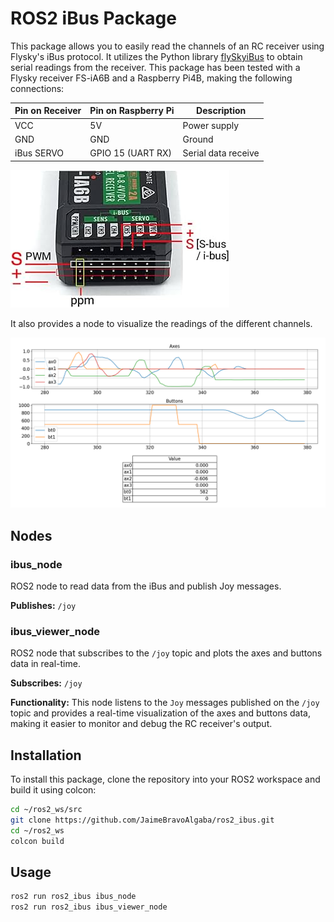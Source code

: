 # ROS2 iBus Package
This package allows you to easily read the channels of an RC receiver using Flysky's iBus protocol. It utilizes the Python library [flySkyiBus](https://pypi.org/project/flySkyiBus) to obtain serial readings from the receiver. This package has been tested with a Flysky receiver FS-iA6B and a Raspberry Pi4B, making the following connections:

| Pin on Receiver | Pin on Raspberry Pi | Description          |
|-----------------|---------------------|----------------------|
| VCC             | 5V                  | Power supply         |
| GND             | GND                 | Ground               |
| iBus SERVO      | GPIO 15 (UART RX)   | Serial data receive  |

![FS-iA6B Connections](img/fsia6b_connections.png)

It also provides a node to visualize the readings of the different channels.

![iBus Viewer Node](img/ibus_viewer_node.png)

## Nodes

### ibus_node

ROS2 node to read data from the iBus and publish Joy messages.

**Publishes:** `/joy`

### ibus_viewer_node

ROS2 node that subscribes to the `/joy` topic and plots the axes and buttons data in real-time.

**Subscribes:** `/joy`

**Functionality:** This node listens to the `Joy` messages published on the `/joy` topic and provides a real-time visualization of the axes and buttons data, making it easier to monitor and debug the RC receiver's output.

## Installation

To install this package, clone the repository into your ROS2 workspace and build it using colcon:

```sh
cd ~/ros2_ws/src
git clone https://github.com/JaimeBravoAlgaba/ros2_ibus.git
cd ~/ros2_ws
colcon build
```

## Usage

```sh
ros2 run ros2_ibus ibus_node
ros2 run ros2_ibus ibus_viewer_node
```
